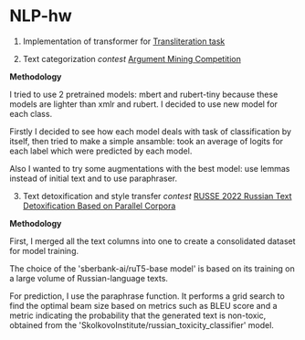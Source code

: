 # NLP-hw

1. Implementation of transformer for [Transliteration task](https://codalab.lisn.upsaclay.fr/competitions/12240)

2. Text categorization *contest* [Argument Mining Competition](https://codalab.lisn.upsaclay.fr/competitions/786)

**Methodology**

I tried to use 2 pretrained models: mbert and rubert-tiny because these models are lighter than xmlr and rubert. I decided to use new model for each class.

Firstly I decided to see how each model deals with task of classification by itself, then tried to make a simple ansamble: took an average of logits for each label which were predicted by each model.

Also I wanted to try some augmentations with the best model: use lemmas instead of initial text and to use paraphraser.

3. Text detoxification and style transfer *contest* [RUSSE 2022 Russian Text Detoxification Based on Parallel Corpora](https://codalab.lisn.upsaclay.fr/competitions/642)

**Methodology**

First, I merged all the text columns into one to create a consolidated dataset for model training.

The choice of the 'sberbank-ai/ruT5-base model' is based on its training on a large volume of Russian-language texts.

For prediction, I use the paraphrase function. It performs a grid search to find the optimal beam size based on metrics such as BLEU score and a metric indicating the probability that the generated text is non-toxic, obtained from the 'SkolkovoInstitute/russian_toxicity_classifier' model.
